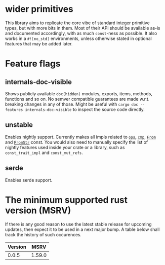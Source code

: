 # wider primitives

This library aims to replicate the core vibe of standard integer primitive types, but with more bits in them. Most of their API should be available as-is and documented accordingly, with as much `const`-ness as possible. It also works in a `#![no_std]` environments, unless otherwise stated in optional features that may be added later.

# Feature flags

## internals-doc-visible

Shows publicly available `doc(hidden)` modules, exports, items, methods, functions and so on. No semver compatible guarantees are made w.r.t. breaking changes in any of those. Might be useful with `cargo doc --features internals-doc-visible` to inspect the source code directly.

## unstable

Enables nightly support. Currently makes all impls related to [`ops`](https://doc.rust-lang.org/core/ops/index.html), [`cmp`](https://doc.rust-lang.org/core/cmp/index.html), [`From`](https://doc.rust-lang.org/core/convert/trait.From.html) and [`FromStr`](https://doc.rust-lang.org/core/str/trait.FromStr.html) const. You would also need to manually specify the list of nightly features used inside your crate or a library, such as `const_trait_impl` and `const_mut_refs`.

## serde

Enables serde support.

# The minimum supported rust version (MSRV)

If there is any good reason to use the latest stable release for upcoming updates, then expect it to be used in a next major bump. A table below shall track the history of such occurences.

| Version |  MSRV  |
|---------|--------|
| 0.0.5   | 1.59.0 |